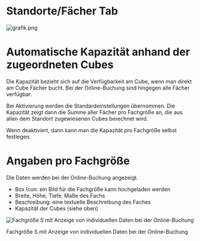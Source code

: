 # Standorte/Fächer Tab

![grafik.png](assets/standorte%20f%C3%A4cher%20tab/grafik.png)

# Automatische Kapazität anhand der zugeordneten Cubes

Die Kapazität bezieht sich auf die Verfügbarkeit am Cube, wenn man direkt am Cube Fächer bucht. Bei der Online-Buchung sind hingegen alle Fächer verfügbar.

Bei Aktivierung werden die Standardeinstellungen übernommen. Die Kapazität zeigt dann die Summe aller Fächer pro Fachgröße an, die aus allen dem Standort zugewiesenen Cubes berechnet wird.

Wenn deaktiviert, dann kann man die Kapazität pro Fachgröße selbst festlegen. 

# Angaben pro Fachgröße

Die Daten werden bei der Online-Buchung angezeigt.

- Box Icon: ein Bild für die Fachgröße kann hochgeladen werden
- Breite, Höhe, Tiefe: Maße des Fachs
- Beschreibung: eine textuelle Beschreibung des Faches
- Kapazität der Cubes (siehe oben)

![Fachgröße S mit Anzeige von individuellen Daten bei der Online-Buchung](assets/standorte%20f%C3%A4cher%20tab/grafik%201.png)

Fachgröße S mit Anzeige von individuellen Daten bei der Online-Buchung
